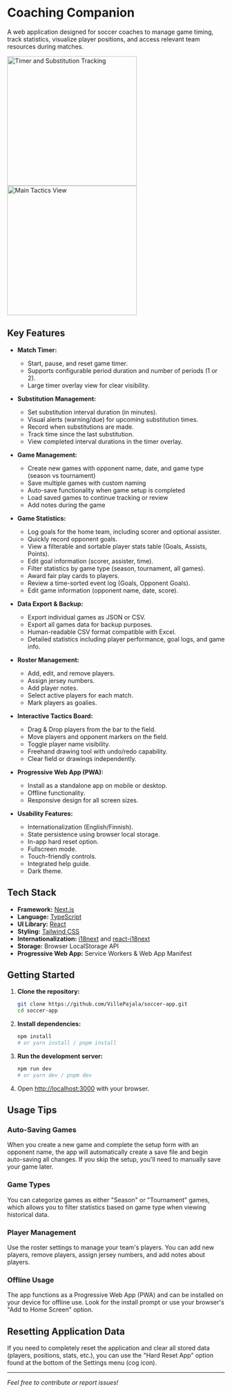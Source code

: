 # Coaching Companion

A web application designed for soccer coaches to manage game timing, track statistics, visualize player positions, and access relevant team resources during matches.

<img src=".docs/images/screenshot_timer_view_with_substitutions_play_time_records.jpg" alt="Timer and Substitution Tracking" width="300"/> <img src=".docs/images/screeshot_tactics_view.jpg" alt="Main Tactics View" width="300"/> 

## Key Features

*   **Match Timer:**
    *   Start, pause, and reset game timer.
    *   Supports configurable period duration and number of periods (1 or 2).
    *   Large timer overlay view for clear visibility.

*   **Substitution Management:**
    *   Set substitution interval duration (in minutes).
    *   Visual alerts (warning/due) for upcoming substitution times.
    *   Record when substitutions are made.
    *   Track time since the last substitution.
    *   View completed interval durations in the timer overlay.

*   **Game Management:**
    *   Create new games with opponent name, date, and game type (season vs tournament)
    *   Save multiple games with custom naming
    *   Auto-save functionality when game setup is completed
    *   Load saved games to continue tracking or review
    *   Add notes during the game

*   **Game Statistics:**
    *   Log goals for the home team, including scorer and optional assister.
    *   Quickly record opponent goals.
    *   View a filterable and sortable player stats table (Goals, Assists, Points).
    *   Edit goal information (scorer, assister, time).
    *   Filter statistics by game type (season, tournament, all games).
    *   Award fair play cards to players.
    *   Review a time-sorted event log (Goals, Opponent Goals).
    *   Edit game information (opponent name, date, score).

*   **Data Export & Backup:**
    *   Export individual games as JSON or CSV.
    *   Export all games data for backup purposes.
    *   Human-readable CSV format compatible with Excel.
    *   Detailed statistics including player performance, goal logs, and game info.

*   **Roster Management:**
    *   Add, edit, and remove players.
    *   Assign jersey numbers.
    *   Add player notes.
    *   Select active players for each match.
    *   Mark players as goalies.

*   **Interactive Tactics Board:**
    *   Drag & Drop players from the bar to the field.
    *   Move players and opponent markers on the field.
    *   Toggle player name visibility.
    *   Freehand drawing tool with undo/redo capability.
    *   Clear field or drawings independently.

*   **Progressive Web App (PWA):**
    *   Install as a standalone app on mobile or desktop.
    *   Offline functionality.
    *   Responsive design for all screen sizes.

*   **Usability Features:**
    *   Internationalization (English/Finnish).
    *   State persistence using browser local storage.
    *   In-app hard reset option.
    *   Fullscreen mode.
    *   Touch-friendly controls.
    *   Integrated help guide.
    *   Dark theme.

## Tech Stack

*   **Framework:** [Next.js](https://nextjs.org/)
*   **Language:** [TypeScript](https://www.typescriptlang.org/)
*   **UI Library:** [React](https://reactjs.org/)
*   **Styling:** [Tailwind CSS](https://tailwindcss.com/)
*   **Internationalization:** [i18next](https://www.i18next.com/) and [react-i18next](https://react.i18next.com/)
*   **Storage:** Browser LocalStorage API
*   **Progressive Web App:** Service Workers & Web App Manifest

## Getting Started

1.  **Clone the repository:**
    ```bash
    git clone https://github.com/VillePajala/soccer-app.git 
    cd soccer-app
    ```

2.  **Install dependencies:**
    ```bash
    npm install
    # or yarn install / pnpm install
    ```

3.  **Run the development server:**
    ```bash
    npm run dev
    # or yarn dev / pnpm dev
    ```

4.  Open [http://localhost:3000](http://localhost:3000) with your browser.

## Usage Tips

### Auto-Saving Games
When you create a new game and complete the setup form with an opponent name, the app will automatically create a save file and begin auto-saving all changes. If you skip the setup, you'll need to manually save your game later.

### Game Types
You can categorize games as either "Season" or "Tournament" games, which allows you to filter statistics based on game type when viewing historical data.

### Player Management
Use the roster settings to manage your team's players. You can add new players, remove players, assign jersey numbers, and add notes about players.

### Offline Usage
The app functions as a Progressive Web App (PWA) and can be installed on your device for offline use. Look for the install prompt or use your browser's "Add to Home Screen" option.

## Resetting Application Data

If you need to completely reset the application and clear all stored data (players, positions, stats, etc.), you can use the "Hard Reset App" option found at the bottom of the Settings menu (cog icon).

---

*Feel free to contribute or report issues!*

